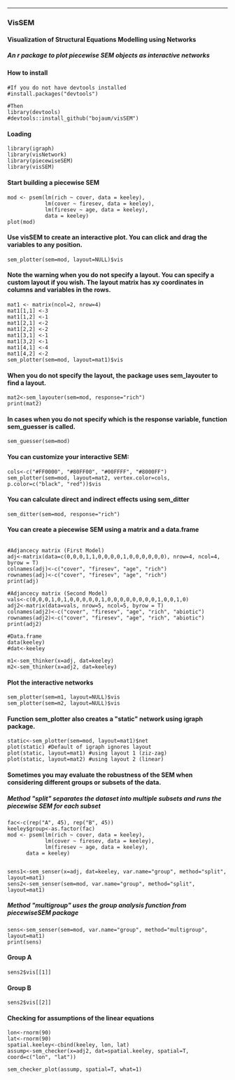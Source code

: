 ---
### VisSEM
#### Visualization of Structural Equations Modelling using Networks
##### An r package to plot piecewise SEM objects as interactive networks  

#### How to install
```{r, message=F}
#If you do not have devtools installed
#install.packages("devtools")

#Then
library(devtools)
#devtools::install_github("bojaum/visSEM")

```
#### Loading
```{r, message=F}
library(igraph)
library(visNetwork)
library(piecewiseSEM)
library(visSEM)

```

#### Start building a piecewise SEM
```{r, message=F}
mod <- psem(lm(rich ~ cover, data = keeley),
            lm(cover ~ firesev, data = keeley),
            lm(firesev ~ age, data = keeley),
            data = keeley)
plot(mod)
```

#### Use visSEM to create an interactive plot. You can click and drag the variables to any position. 
```{r}
sem_plotter(sem=mod, layout=NULL)$vis
```

#### Note the warning when you do not specify a layout. You can specify a custom layout if you wish. The layout matrix has xy coordinates in columns and variables in the rows.
```{r}
mat1 <- matrix(ncol=2, nrow=4)
mat1[1,1] <-3
mat1[1,2] <-1
mat1[2,1] <-2
mat1[2,2] <-2
mat1[3,1] <-1
mat1[3,2] <-1
mat1[4,1] <-4
mat1[4,2] <-2
sem_plotter(sem=mod, layout=mat1)$vis
```

#### When you do not specify the layout, the package uses sem_layouter to find a layout.
```{r}
mat2<-sem_layouter(sem=mod, response="rich")
print(mat2)
```

#### In cases when you do not specify which is the response variable, function sem_guesser is called.
```{r}
sem_guesser(sem=mod)
```

#### You can customize your interactive SEM:
```{r}
cols<-c("#FF0000", "#80FF00", "#00FFFF", "#8000FF")
sem_plotter(sem=mod, layout=mat2, vertex.color=cols, p.color=c("black", "red"))$vis
```

#### You can calculate direct and indirect effects using sem_ditter
```{r}
sem_ditter(sem=mod, response="rich")
```

#### You can create a piecewise SEM using a matrix and a data.frame
```{r}

#Adjancecy matrix (First Model)
adj<-matrix(data=c(0,0,0,1,1,0,0,0,0,1,0,0,0,0,0,0), nrow=4, ncol=4, byrow = T)
colnames(adj)<-c("cover", "firesev", "age", "rich")
rownames(adj)<-c("cover", "firesev", "age", "rich")
print(adj)

#Adjancecy matrix (Second Model)
vals<-c(0,0,0,1,0,1,0,0,0,0,0,1,0,0,0,0,0,0,0,0,1,0,0,1,0)
adj2<-matrix(data=vals, nrow=5, ncol=5, byrow = T)
colnames(adj2)<-c("cover", "firesev", "age", "rich", "abiotic")
rownames(adj2)<-c("cover", "firesev", "age", "rich", "abiotic")
print(adj2)

#Data.frame
data(keeley)
#dat<-keeley

m1<-sem_thinker(x=adj, dat=keeley)
m2<-sem_thinker(x=adj2, dat=keeley)
```

#### Plot the interactive networks

```{r}
sem_plotter(sem=m1, layout=NULL)$vis
sem_plotter(sem=m2, layout=NULL)$vis
```

#### Function sem_plotter also creates a "static" network using igraph package.
```{r}
static<-sem_plotter(sem=mod, layout=mat1)$net
plot(static) #Default of igraph ignores layout
plot(static, layout=mat1) #using layout 1 (ziz-zag)
plot(static, layout=mat2) #using layout 2 (linear)
```

#### Sometimes you may evaluate the robustness of the SEM when considering different groups or subsets of the data.
##### Method "split" separates the dataset into multiple subsets and runs the piecewise SEM for each subset
```{r}
fac<-c(rep("A", 45), rep("B", 45))
keeley$group<-as.factor(fac)
mod <- psem(lm(rich ~ cover, data = keeley),
            lm(cover ~ firesev, data = keeley),
            lm(firesev ~ age, data = keeley),
      data = keeley)


sens1<-sem_senser(x=adj, dat=keeley, var.name="group", method="split", layout=mat1)
sens2<-sem_senser(sem=mod, var.name="group", method="split", layout=mat1)
```

##### Method "multigroup" uses the group analysis function from piecewiseSEM package
```{r}
sens<-sem_senser(sem=mod, var.name="group", method="multigroup", layout=mat1)
print(sens)
```

#### Group A
```{r}
sens2$vis[[1]]
```

#### Group B
```{r}
sens2$vis[[2]]
```

#### Checking for assumptions of the linear equations
```{r}
lon<-rnorm(90)
lat<-rnorm(90)
spatial.keeley<-cbind(keeley, lon, lat)
assump<-sem_checker(x=adj2, dat=spatial.keeley, spatial=T, coord=c("lon", "lat"))

sem_checker_plot(assump, spatial=T, what=1)
```
